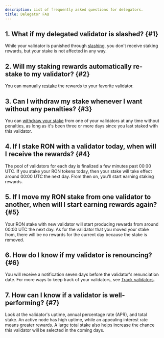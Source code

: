 ```yaml
---
description: List of frequently asked questions for delegators.
title: Delegator FAQ
---
```


## 1. What if my delegated validator is slashed? {#1}

While your validator is punished through [slashing](./../validators/slashing.mdx), you don't receive staking rewards, but your stake is not affected in any way.

## 2. Will my staking rewards automatically re-stake to my validator? {#2}

You can manually [restake](./manage/claim-rewards.mdx#restake-your-rewards) the rewards to your favorite validator.

## 3. Can I withdraw my stake whenever I want without any penalties? {#3}

You can [withdraw your stake](./manage/manage-stake.mdx#withdraw-stake) from one of your validators at any time without penalties, as long as it's been three or more days since you last staked with this validator.

## 4. If I stake RON with a validator today, when will I receive the rewards? {#4}

The pool of validators for each day is finalized a few minutes past 00:00 UTC. If you stake your RON tokens today, then your stake will take effect around 00:00 UTC the next day. From then on, you'll start earning staking rewards.

## 5. If I move my RON stake from one validator to another, when will I start earning rewards again? {#5}

Your RON stake with new validator will start producing rewards from around 00:00 UTC the next day. As for the validator that you moved your stake from, there will be no rewards for the current day because the stake is removed.

## 6. How do I know if my validator is renouncing? {#6}

You will receive a notification seven days before the validator's renunciation date. For more ways to keep track of your validators, see [Track validators](./manage/track-validators.mdx).

## 7. How can I know if a validator is well-performing? {#7}

Look at the validator's uptime, annual percentage rate (APR), and total stake. An active node has high uptime, while an appealing interest rate means greater rewards. A large total stake also helps increase the chance this validator will be selected in the coming days.
